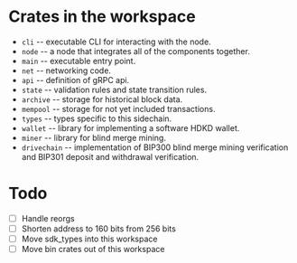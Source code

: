 # Crates in the workspace
- `cli` -- executable CLI for interacting with the node.
- `node` -- a node that integrates all of the components together.
- `main` -- executable entry point.
- `net` -- networking code.
- `api` -- definition of gRPC api.
- `state` -- validation rules and state transition rules.
- `archive` -- storage for historical block data.
- `mempool` -- storage for not yet included transactions.
- `types` -- types specific to this sidechain.
- `wallet` -- library for implementing a software HDKD wallet.
- `miner` -- library for blind merge mining.
- `drivechain` -- implementation of BIP300 blind merge mining verification and
  BIP301 deposit and withdrawal verification.

# Todo
- [ ] Handle reorgs
- [ ] Shorten address to 160 bits from  256 bits
- [ ] Move sdk_types into this workspace
- [ ] Move bin crates out of this workspace
